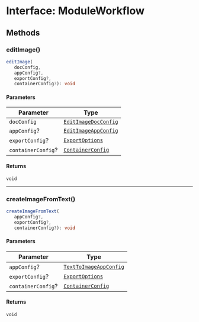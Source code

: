 # Interface: ModuleWorkflow

## Methods

### editImage()

```ts
editImage(
   docConfig, 
   appConfig?, 
   exportConfig?, 
   containerConfig?): void
```

#### Parameters

| Parameter | Type |
| ------ | ------ |
| `docConfig` | [`EditImageDocConfig`](../../../../../../shared/src/types/module/doc-config-types/interfaces/edit-image-doc-config.md) |
| `appConfig`? | [`EditImageAppConfig`](../../../../../../shared/src/types/module/app-config-types/interfaces/edit-image-app-config.md) |
| `exportConfig`? | [`ExportOptions`](../../../../../../shared/src/types/export-config-types/type-aliases/export-options.md) |
| `containerConfig`? | [`ContainerConfig`](../../../../../../shared/src/types/container-config-types/type-aliases/container-config.md) |

#### Returns

`void`

***

### createImageFromText()

```ts
createImageFromText(
   appConfig?, 
   exportConfig?, 
   containerConfig?): void
```

#### Parameters

| Parameter | Type |
| ------ | ------ |
| `appConfig`? | [`TextToImageAppConfig`](../../../../../../shared/src/types/module/app-config-types/interfaces/text-to-image-app-config.md) |
| `exportConfig`? | [`ExportOptions`](../../../../../../shared/src/types/export-config-types/type-aliases/export-options.md) |
| `containerConfig`? | [`ContainerConfig`](../../../../../../shared/src/types/container-config-types/type-aliases/container-config.md) |

#### Returns

`void`
